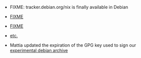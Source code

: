 
* FIXME: tracker.debian.org/nix is finally available in Debian

* [FIXME](https://github.com/pytroll/satpy/pull/579#issuecomment-455991066)

* [FIXME](https://linux.conf.au/schedule/presentation/185/)

* [etc.](https://alioth-lists.debian.net/pipermail/reproducible-builds/Week-of-Mon-20190114/011054.html)

* Mattia updated the expiration of the GPG key used to sign our [experimental debian archive](https://wiki.debian.org/ReproducibleBuilds/ExperimentalToolchain)
